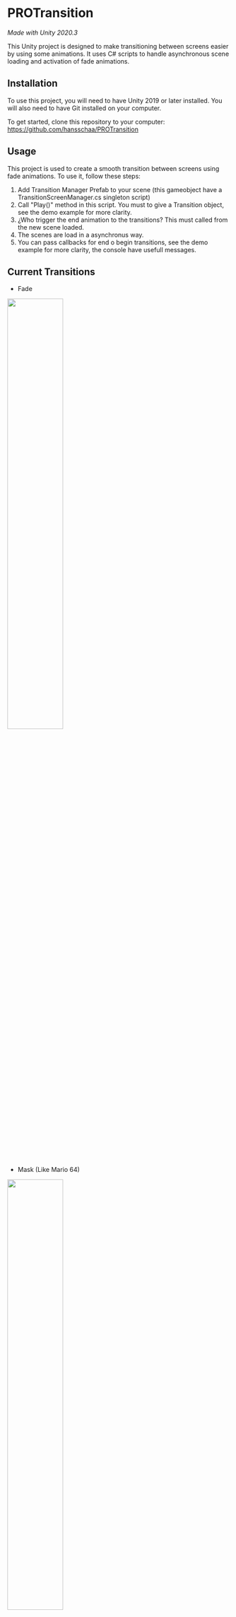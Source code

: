 # PROTransition

*Made with Unity 2020.3*

This Unity project is designed to make transitioning between screens easier by using some animations. It uses C# scripts to handle asynchronous scene loading and activation of fade animations. 



## Installation
To use this project, you will need to have Unity 2019 or later installed. You will also need to have Git installed on your computer.

To get started, clone this repository to your computer:
https://github.com/hansschaa/PROTransition

## Usage
This project is used to create a smooth transition between screens using fade animations. To use it, follow these steps:

1. Add Transition Manager Prefab to your scene (this gameobject have a TransitionScreenManager.cs singleton script)
2. Call "Play()" method in this script. You must to give a Transition object, see the demo example for more clarity.
3. ¿Who trigger the end animation to the transitions? This must called from the new scene loaded.
4. The scenes are load in a asynchronus way.
5. You can pass callbacks for end o begin transitions, see the demo example for more clarity, the console have usefull messages.


## Current Transitions
- Fade
<img src="https://user-images.githubusercontent.com/13873346/219246119-aa337f29-975b-4eec-abc4-c821c3e8334f.gif" width="50%" height="50%"/>

- Mask (Like Mario 64)
<img src="https://user-images.githubusercontent.com/13873346/219246691-bbe7537d-f78e-417f-a396-e94b7de904fe.gif" width="50%" height="50%"/>

- Square Horizontal Traslation (WIP)

## Contributions
If you want to contribute to this project, feel free to send a pull request. Make sure to include a detailed description of the changes you have made and ensure your code adheres to Unity's style guidelines.

